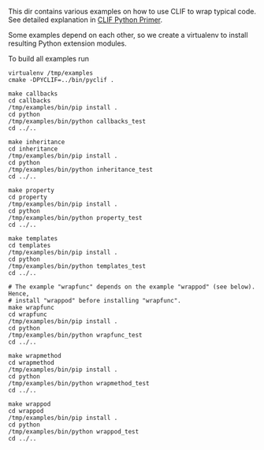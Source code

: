 This dir contains various examples on how to use CLIF to wrap typical code.
See detailed explanation in [CLIF Python Primer](../python/primer.md).

Some examples depend on each other, so we create a virtualenv to install
resulting Python extension modules.

To build all examples run

```
virtualenv /tmp/examples
cmake -DPYCLIF=../bin/pyclif .

make callbacks
cd callbacks
/tmp/examples/bin/pip install .
cd python
/tmp/examples/bin/python callbacks_test
cd ../..

make inheritance
cd inheritance
/tmp/examples/bin/pip install .
cd python
/tmp/examples/bin/python inheritance_test
cd ../..

make property
cd property
/tmp/examples/bin/pip install .
cd python
/tmp/examples/bin/python property_test
cd ../..

make templates
cd templates
/tmp/examples/bin/pip install .
cd python
/tmp/examples/bin/python templates_test
cd ../..

# The example "wrapfunc" depends on the example "wrappod" (see below). Hence,
# install "wrappod" before installing "wrapfunc".
make wrapfunc
cd wrapfunc
/tmp/examples/bin/pip install .
cd python
/tmp/examples/bin/python wrapfunc_test
cd ../..

make wrapmethod
cd wrapmethod
/tmp/examples/bin/pip install .
cd python
/tmp/examples/bin/python wrapmethod_test
cd ../..

make wrappod
cd wrappod
/tmp/examples/bin/pip install .
cd python
/tmp/examples/bin/python wrappod_test
cd ../..
```
